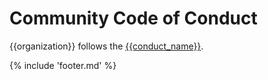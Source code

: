 # Community Code of Conduct

{{organization}} follows the [{{conduct_name}}]({{conduct_link}}).

{% include 'footer.md' %}
